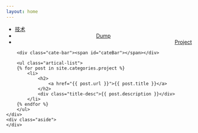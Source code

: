 ```yaml
---
layout: home
---
```


<div class="index-content project">
    <div class="section">
        <ul class="artical-cate">
            <li><a href="/"><span>技术</span></a></li>
            <li style="text-align:center"><a href="/dump"><span>Dump</span></a></li>
            <li class="on" style="text-align:right"><a href="/project"><span>Project</span></a></li>
        </ul>

        <div class="cate-bar"><span id="cateBar"></span></div>

        <ul class="artical-list">
        {% for post in site.categories.project %}
            <li>
                <h2>
                    <a href="{{ post.url }}">{{ post.title }}</a>
                </h2>
                <div class="title-desc">{{ post.description }}</div>
            </li>
        {% endfor %}
        </ul>
    </div>
    <div class="aside">
    </div>
</div>

